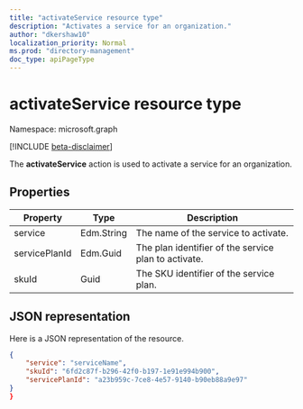 ```yaml
---
title: "activateService resource type"
description: "Activates a service for an organization."
author: "dkershaw10"
localization_priority: Normal
ms.prod: "directory-management"
doc_type: apiPageType
---
```


# activateService resource type

Namespace: microsoft.graph

[!INCLUDE [beta-disclaimer](../../includes/beta-disclaimer.md)]

The **activateService** action is used to activate a service for an organization.

## Properties

| Property         | Type         | Description                           |
| ----------------- | ------------ | ------------------------------------- |
| service| Edm.String | The name of the service to activate. |
| servicePlanId | Edm.Guid | The plan identifier of the service plan to activate. |
| skuId | Guid | The SKU identifier of the service plan. |

## JSON representation

Here is a JSON representation of the resource.

<!-- {
  "blockType": "resource",
  "optionalProperties": [

  ],
  "@odata.type": "microsoft.graph.activateService"
}-->

```json
{
    "service": "serviceName",
    "skuId": "6fd2c87f-b296-42f0-b197-1e91e994b900",
    "servicePlanId": "a23b959c-7ce8-4e57-9140-b90eb88a9e97"
}
}

```

<!-- uuid: 20fd7863-9545-40d4-ae8f-fee2d115a690
2015-10-25 14:57:30 UTC -->
<!--
{
  "type": "#page.annotation",
  "description": "activateService",
  "keywords": "",
  "section": "documentation",
  "tocPath": "",
  "suppressions": []
}
-->